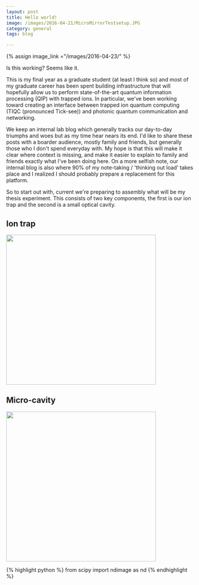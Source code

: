 ```yaml
---
layout: post
title: Hello world!
image: /images/2016-04-21/MicroMirrorTestsetup.JPG
category: general
tags: blog

---
```

{% assign image_link ="/images/2016-04-23/" %}

Is this working? Seems like it.

This is my final year as a graduate student (at least I think so) and most of my graduate career has been spent building infrastructure that will hopefully allow us to perform state-of-the-art quantum information processing (QIP) with trapped ions. In particular, we've been working toward creating an interface between trapped ion quantum computing (TIQC (pronounced Tick-see)) and photonic quantum communication and networking. 

We keep an internal lab blog which generally tracks our day-to-day triumphs and woes but as my time hear nears its end. I'd like to share these posts with a boarder audience, mostly family and friends, but generally those who I don't spend everyday with. My hope is that this will make it clear where context is missing, and make it easier to explain to family and friends exactly what I've been doing here. On a more selfish note, our internal blog is also where 90% of my note-taking / 'thinking out load' takes place and I realized I should probably prepare a replacement for this platform. 

So to start out with, current we're preparing to assembly what will be my thesis experiment. This consists of two key components, the first is our ion trap and the second is a small optical cavity.

<h2> Ion trap </h2>




<a href="{{image_link}}HOA2_Full.jpg"> 
<img src="{{image_link}}HOA2_Full.jpg" width="400px"/>
</a>



<h2> Micro-cavity</h2>

<a href="{{image_link}}MicroMirrorTests.jpg">
<img src="{{image_link}}MicroMirrorTests.jpg" width="400px"/>
</a>



{% highlight python %}
    from scipy import ndimage as nd
{% endhighlight %}
